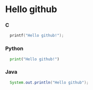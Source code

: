 Hello github
============

### C
```C
  printf("Hello github!");
```

### Python
```Python
  print("Hello github!")
```

### Java
```Java
  System.out.println("Hello github");
```
